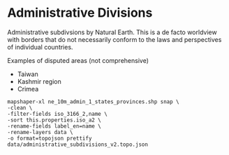 # Administrative Divisions

Administrative subdivsions by Natural Earth. This is a de facto worldview with borders that do not necessarily conform to the laws and perspectives of individual countries.

Examples of disputed areas (not comprehensive)

- Taiwan
- Kashmir region
- Crimea


```
mapshaper-xl ne_10m_admin_1_states_provinces.shp snap \
-clean \
-filter-fields iso_3166_2,name \
-sort this.properties.iso_a2 \
-rename-fields label_en=name \
-rename-layers data \
-o format=topojson prettify data/administrative_subdivisions_v2.topo.json
```
